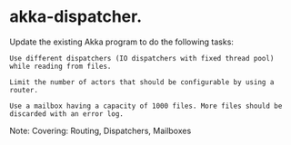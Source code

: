 # akka-dispatcher.
Update the existing Akka program to do the following tasks:

    Use different dispatchers (IO dispatchers with fixed thread pool) while reading from files. 

    Limit the number of actors that should be configurable by using a router.

    Use a mailbox having a capacity of 1000 files. More files should be discarded with an error log. 



Note:
Covering: Routing, Dispatchers, Mailboxes
